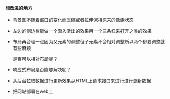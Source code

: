 #### 想改进的地方

- 背景图不随着窗口的变化而压缩或者拉伸保持原来的像素状态

- 左边的侧边栏能做一个渐入渐出的效果用一个三条杠来打开之类的效果

- 布局再合理一点因为父元素的调整但子元素不会相对调整所以两个都要调整就有些麻烦

  是否可以相对布局呢？

- 响应式布局是否能够解决呢？

- 从后台拉取数据进行更新效果从HTML上请求接口来进行进行更新数据

- 把网站部署在web上

